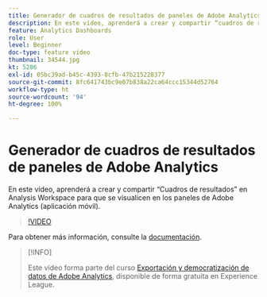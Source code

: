 ```yaml
---
title: Generador de cuadros de resultados de paneles de Adobe Analytics
description: En este vídeo, aprenderá a crear y compartir “cuadros de resultados” en Analysis Workspace para que se visualicen en los paneles de Adobe Analytics (aplicación móvil).
feature: Analytics Dashboards
role: User
level: Beginner
doc-type: feature video
thumbnail: 34544.jpg
kt: 5286
exl-id: 05bc39ad-b45c-4393-8cfb-47b215228377
source-git-commit: 8fc641743bc9e07b838a22ca64ccc15344d52764
workflow-type: ht
source-wordcount: '94'
ht-degree: 100%

---
```


# Generador de cuadros de resultados de paneles de Adobe Analytics

En este vídeo, aprenderá a crear y compartir “Cuadros de resultados” en Analysis Workspace para que se visualicen en los paneles de Adobe Analytics (aplicación móvil).

>[!VIDEO](https://video.tv.adobe.com/v/34544/?quality=12&learn=on)

Para obtener más información, consulte la [documentación](https://experienceleague.adobe.com/docs/analytics/analyze/mobapp/home.html?lang=es).

>[!INFO]
>
> Este vídeo forma parte del curso [Exportación y democratización de datos de Adobe Analytics](https://experienceleague.adobe.com/?recommended=Analytics-A-1-2022.1.democratizing&amp;lang=es), disponible de forma gratuita en Experience League.